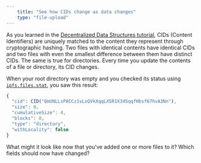 ```yaml
---
    title: "See how CIDs change as data changes"
    type: "file-upload"
---
```


As you learned in the [Decentralized Data Structures tutorial](https://proto.school/#/data-structures), CIDs (Content Identifiers) are uniquely matched to the content they represent through cryptographic hashing. Two files with identical contents have identical CIDs and two files with even the smallest difference between them have distinct CIDs. The same is true for directories. Every time you update the contents of a file or directory, its CID changes.

When your root directory was empty and you checked its status using [`ipfs.files.stat`](https://github.com/ipfs/js-ipfs/blob/master/docs/core-api/FILES.md#filesstat), you saw this result:

```js
{
  "cid": CID("QmUNLLsPACCz1vLxQVkXqqLX5R1X345qqfHbsf67hvA3Nn"),
  "size": 0,
  "cumulativeSize": 4,
  "blocks": 0,
  "type": "directory",
  "withLocality": false
}
```

What might it look like now that you've added one or more files to it? Which fields should now have changed?
